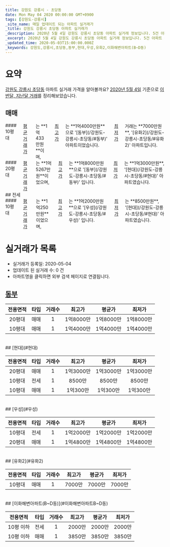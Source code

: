 ```yaml
---
title: 강원도 강릉시 - 초당동
date: Mon May 04 2020 00:00:00 GMT+0900
tags: [강원도-강릉시]
_site_name: 매일 업데이트 되는 아파트 실거래가
_title: 강원도 강릉시 초당동 아파트 실거래가
_description: 2020년 5월 4일 강원도 강릉시 초당동 아파트 실거래 정보입니다. 5건 아파트 정보가 있습니다.
_excerpt: 2020년 5월 4일 강원도 강릉시 초당동 아파트 실거래 정보입니다. 5건 아파트 정보가 있습니다.
_updated_time: 2020-05-03T15:00:00.000Z
_keywords: 강원도,강릉시,초당동,동부,현대,우성,유화2,이화해변아파트(B~D동)
---
```





# 요약
<ins>강원도 강릉시 초당동</ins> 아파트 실거래 가격을 알아볼까요? <ins>2020년 5월 4일</ins> 기준으로 <ins>이번달, 지난달 거래</ins>를 정리해보았습니다.

## 매매
<div class="container">
<div class="six columns" markdown="1">
#### 10평대
<ins>평균 거래가</ins>는 **1억433만원**이며, <ins>최고가</ins>는 **1억4000만원**으로 '[동부](/강원도-강릉시-초당동/#동부)' 아파트이었습니다. <ins>최저가</ins> 거래는 **7000만원**, '[유화2](/강원도-강릉시-초당동/#유화2)' 아파트입니다.
</div>
<div class="six columns" markdown="1">
#### 20평대
<ins>평균 거래가</ins>는 **1억5267만원**이었으며, <ins>최고가</ins>는 **1억8000만원**으로 '[동부](/강원도-강릉시-초당동/#동부)' 입니다. <ins>최저가</ins>는 **1억3000만원**, '[현대](/강원도-강릉시-초당동/#현대)' 아파트였습니다.
</div>
</div>
## 전세
<div class="container">
<div class="twelve columns" markdown="1">
#### 10평대
<ins>평균 거래가</ins>는 **1억250만원**이었으며, <ins>최고가</ins>는 **1억2000만원**으로 '[우성](/강원도-강릉시-초당동/#우성)' 입니다. <ins>최저가</ins>는 **8500만원**, '[현대](/강원도-강릉시-초당동/#현대)' 아파트였습니다.
</div>
</div>



# 실거래가 목록
- 실거래가 등록일: 2020-05-04
- 업데이트 된 실거래 수: 0 건
- 아파트명을 클릭하면 외부 검색 페이지로 연결됩니다.

## [동부](#동부)

|전용면적|타입|거래수|최고가|평균가|최저가|
|:---:|:---:|:---:|:---:|:---:|:---:|
|20평대|<span class="deal-type-1">매매</span>|1|1억8000만|1억8000만|1억8000만|
|10평대|<span class="deal-type-1">매매</span>|1|1억4000만|1억4000만|1억4000만|

<br/>
## [현대](#현대)

|전용면적|타입|거래수|최고가|평균가|최저가|
|:---:|:---:|:---:|:---:|:---:|:---:|
|20평대|<span class="deal-type-1">매매</span>|1|1억3000만|1억3000만|1억3000만|
|10평대|<span class="deal-type-2">전세</span>|1|8500만|8500만|8500만|
|10평대|<span class="deal-type-1">매매</span>|1|1억300만|1억300만|1억300만|

<br/>
## [우성](#우성)

|전용면적|타입|거래수|최고가|평균가|최저가|
|:---:|:---:|:---:|:---:|:---:|:---:|
|10평대|<span class="deal-type-2">전세</span>|1|1억2000만|1억2000만|1억2000만|
|20평대|<span class="deal-type-1">매매</span>|1|1억4800만|1억4800만|1억4800만|

<br/>
## [유화2](#유화2)

|전용면적|타입|거래수|최고가|평균가|최저가|
|:---:|:---:|:---:|:---:|:---:|:---:|
|10평대|<span class="deal-type-1">매매</span>|1|7000만|7000만|7000만|

<br/>
## [이화해변아파트(B~D동)](#이화해변아파트B~D동)

|전용면적|타입|거래수|최고가|평균가|최저가|
|:---:|:---:|:---:|:---:|:---:|:---:|
|10평 이하|<span class="deal-type-2">전세</span>|1|2000만|2000만|2000만|
|10평 이하|<span class="deal-type-1">매매</span>|1|3850만|3850만|3850만|

<br/>



